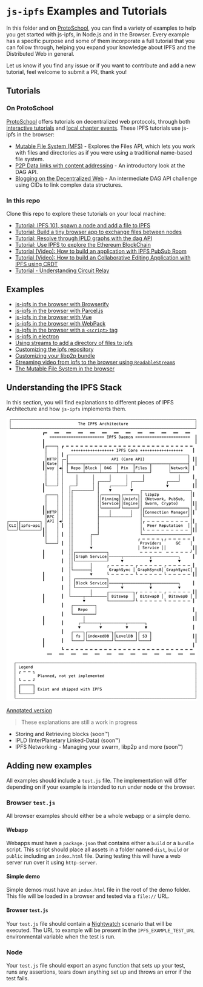 # `js-ipfs` Examples and Tutorials

In this folder and on [ProtoSchool](https://proto.school), you can find a variety of examples to help you get started with js-ipfs, in Node.js and in the Browser. Every example has a specific purpose and some of them incorporate a full tutorial that you can follow through, helping you expand your knowledge about IPFS and the Distributed Web in general.

Let us know if you find any issue or if you want to contribute and add a new tutorial, feel welcome to submit a PR, thank you!

## Tutorials

### On ProtoSchool
[ProtoSchool](https://proto.school) offers tutorials on decentralized web protocols, through both [interactive tutorials](https://proto.school/#/tutorials) and [local chapter events](https://proto.school/#/chapters). These IPFS tutorials use js-ipfs in the browser:
- [Mutable File System (MFS)](https://proto.school/#/mutable-file-system/) - Explores the Files API, which lets you work with files and directories as if you were using a traditional name-based file system.
- [P2P Data links with content addressing](https://proto.school/#/basics/) - An introductory look at the DAG API.
- [Blogging on the Decentralized Web](https://proto.school/#/blog/) - An intermediate DAG API challenge using CIDs to link complex data structures.

### In this repo
Clone this repo to explore these tutorials on your local machine:
- [Tutorial: IPFS 101, spawn a node and add a file to IPFS](./ipfs-101)
- [Tutorial: Build a tiny browser app to exchange files between nodes](./exchange-files-in-browser)
- [Tutorial: Resolve through IPLD graphs with the dag API](./traverse-ipld-graphs)
- [Tutorial: Use IPFS to explore the Ethereum BlockChain](./explore-ethereum-blockchain)
- [Tutorial (Video): How to build an application with IPFS PubSub Room](https://www.youtube.com/watch?v=Nv_Teb--1zg)
- [Tutorial (Video): How to build an Collaborative Editing Application with IPFS using CRDT](https://www.youtube.com/watch?v=-kdx8rJd8rQ)
- [Tutorial - Understanding Circuit Relay](./circuit-relaying)

## Examples

- [js-ipfs in the browser with Browserify](./browser-browserify)
- [js-ipfs in the browser with Parcel.js](./browser-parceljs)
- [js-ipfs in the browser with Vue](./browser-vue)
- [js-ipfs in the browser with WebPack](./browser-webpack)
- [js-ipfs in the browser with a `<script>` tag](./browser-script-tag)
- [js-ipfs in electron](./run-in-electron)
- [Using streams to add a directory of files to ipfs](./browser-add-readable-stream)
- [Customizing the ipfs repository](./custom-ipfs-repo)
- [Customizing your libp2p bundle](./custom-libp2p)
- [Streaming video from ipfs to the browser using `ReadableStream`s](./browser-readablestream)
- [The Mutable File System in the browser](./browser-mfs)

## Understanding the IPFS Stack

In this section, you will find explanations to different pieces of IPFS Architecture and how `js-ipfs` implements them.

![](../img/architecture.png)

[Annotated version](https://user-images.githubusercontent.com/1211152/47606420-b6265780-da13-11e8-923b-b365a8534e0e.png)

> These explanations are still a work in progress

- Storing and Retrieving blocks (soon™)
- IPLD (InterPlanetary Linked-Data) (soon™)
- IPFS Networking - Managing your swarm, libp2p and more (soon™)

## Adding new examples

All examples should include a `test.js` file.  The implementation will differ depending on if your example is intended to run under node or the browser.

### Browser `test.js`

All browser examples should either be a whole webapp or a simple demo.

#### Webapp

Webapps must have a `package.json` that contains either a `build` or a `bundle` script.  This script should place all assets in a folder named `dist`, `build` or `public` including an `index.html` file.  During testing this will have a web server run over it using `http-server`.

#### Simple demo

Simple demos must have an `index.html` file in the root of the demo folder.  This file will be loaded in a browser and tested via a `file://` URL.

#### Browser `test.js`

Your `test.js` file should contain a [Nightwatch](https://www.npmjs.com/package/nightwatch) scenario that will be executed.  The URL to example will be present in the `IPFS_EXAMPLE_TEST_URL` environmental variable when the test is run.

### Node

Your `test.js` file should export an async function that sets up your test, runs any assertions, tears down anything set up and throws an error if the test fails.
